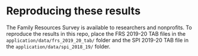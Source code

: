 # Reproducing these results

The Family Resources Survey is available to researchers and nonprofits. To reproduce the results in this repo, place the FRS 2019-20 TAB files in the `application/data/frs_2019_20_tab/` folder and the SPI 2019-20 TAB file in the `application/data/spi_2018_19/` folder.